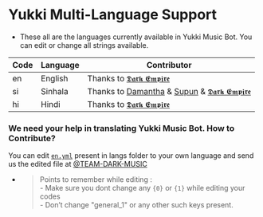 # Yukki Multi-Language Support

- These all are the languages currently available in Yukki Music Bot. You can edit or change all strings available.

| Code | Language | Contributor |
|-|-------|-------|
| en | English | Thanks to [𝕯𝖆𝖗𝖐 𝕰𝖒𝖕𝖎𝖗𝖊](https://t.me/ImDark_Empire)
| si | Sinhala  | Thanks to [Damantha](https://t.me/MrItzme) & [Supun](https://t.me/Supunma) & [𝕯𝖆𝖗𝖐 𝕰𝖒𝖕𝖎𝖗𝖊](https://t.me/ImDark_Empire)
| hi | Hindi  | Thanks to [𝕯𝖆𝖗𝖐 𝕰𝖒𝖕𝖎𝖗𝖊](https://t.me/ImDark_Empire)


### We need your help in translating Yukki Music Bot. How to Contribute?

You can edit [`en.yml`](https://github.com/NotReallyShikhar/public/blob/master/strings/langs/en.yml) present in langs folder to your own language and send us the edited file at [@TEAM-DARK-MUSIC](https://t.me/darkmusicsupport)

- > Points to remember while editing : <br> - Make sure you dont change any `{0}` or `{1}` while editing your codes <br> - Don’t change "general_1" or any other such keys present.
